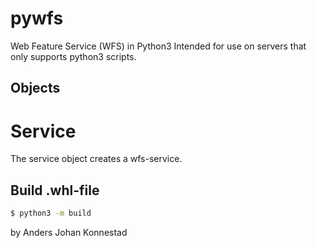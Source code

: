 # pywfs
Web Feature Service (WFS) in Python3
Intended for use on servers that only supports python3 scripts.

## Objects

# Service
The service object creates a wfs-service.

## Build .whl-file

```bash
$ python3 -m build
```

by Anders Johan Konnestad
